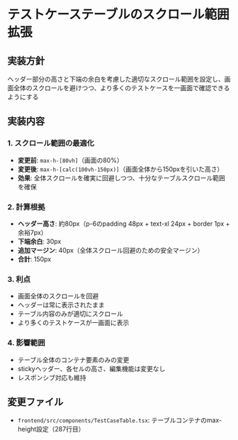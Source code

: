 # テストケーステーブルのスクロール範囲拡張

## 実装方針
ヘッダー部分の高さと下端の余白を考慮した適切なスクロール範囲を設定し、画面全体のスクロールを避けつつ、より多くのテストケースを一画面で確認できるようにする

## 実装内容

### 1. スクロール範囲の最適化
- **変更前**: `max-h-[80vh]`（画面の80%）
- **変更後**: `max-h-[calc(100vh-150px)]`（画面全体から150pxを引いた高さ）
- **効果**: 全体スクロールを確実に回避しつつ、十分なテーブルスクロール範囲を確保

### 2. 計算根拠
- **ヘッダー高さ**: 約80px（p-6のpadding 48px + text-xl 24px + border 1px + 余裕7px）
- **下端余白**: 30px
- **追加マージン**: 40px（全体スクロール回避のための安全マージン）
- **合計**: 150px

### 3. 利点
- 画面全体のスクロールを回避
- ヘッダーは常に表示されたまま
- テーブル内容のみが適切にスクロール
- より多くのテストケースが一画面に表示

### 4. 影響範囲
- テーブル全体のコンテナ要素のみの変更
- stickyヘッダー、各セルの高さ、編集機能は変更なし
- レスポンシブ対応も維持

## 変更ファイル
- `frontend/src/components/TestCaseTable.tsx`: テーブルコンテナのmax-height設定（287行目）